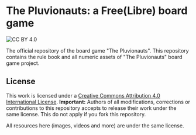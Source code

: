 # The Pluvionauts: a Free(Libre) board game

![CC BY 4.0](https://img.shields.io/badge/License-CC%20BY%204.0-lightgrey.svg)

The official repository of the board game "The Pluvionauts".
This repository contains the rule book and all numeric assets of "The Pluvionauts" board game project.

## License

This work is licensed under a [Creative Commons Attribution 4.0 International License](http://creativecommons.org/licenses/by/4.0/).
**Important:** Authors of all modifications, corrections or contributions to this repository accepts to release their work under the same license. 
This do not apply if you fork this repository.

All resources here (images, videos and more) are under the same license.
